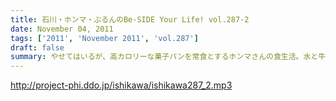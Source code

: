 ```yaml
---
title: 石川・ホンマ・ぶるんのBe-SIDE Your Life! vol.287-2
date: November 04, 2011
tags: ['2011', 'November 2011', 'vol.287']
draft: false
summary: やせてはいるが、高カロリーな菓子パンを常食とするホンマさんの食生活。水と牛乳を交互に飲みながら収録が進行している～～～なぞの食生活である。NAMAE
---
```


http://project-phi.ddo.jp/ishikawa/ishikawa287_2.mp3
